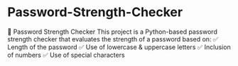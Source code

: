 # Password-Strength-Checker
🔐 Password Strength Checker  This project is a Python-based password strength checker that evaluates the strength of a password based on:  ✅ Length of the password  ✅ Use of lowercase &amp; uppercase letters  ✅ Inclusion of numbers  ✅ Use of special characters
